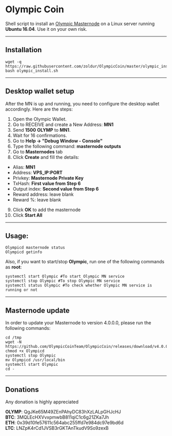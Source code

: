# Olympic Coin
Shell script to install an [Olympic Masternode](https://olympiccoin.cash/) on a Linux server running **Ubuntu 16.04**. Use it on your own risk.
***

## Installation
```
wget -q https://raw.githubusercontent.com/zoldur/OlympicCoin/master/olympic_install.sh
bash olympic_install.sh
```
***

## Desktop wallet setup  

After the MN is up and running, you need to configure the desktop wallet accordingly. Here are the steps:
1. Open the Olympic Wallet.  
2. Go to RECEIVE and create a New Address: **MN1**  
3. Send **1500** **OLYMP** to **MN1**.  
4. Wait for 16 confirmations.  
5. Go to **Help -> "Debug Window - Console"**  
6. Type the following command: **masternode outputs**  
7. Go to **Masternodes** tab  
8. Click **Create** and fill the details:  
* Alias: **MN1**  
* Address: **VPS_IP:PORT**  
* Privkey: **Masternode Private Key**  
* TxHash: **First value from Step 6**  
* Output index:  **Second value from Step 6**  
* Reward address: leave blank  
* Reward %: leave blank  
9. Click **OK** to add the masternode  
10. Click **Start All**  
***

## Usage:
```
Olympicd masternode status
Olympicd getinfo
```
Also, if you want to start/stop **Olympic**, run one of the following commands as **root**:

```
systemctl start Olympic #To start Olympic MN service
systemctl stop Olympic #To stop Olympic MN service
systemctl status Olympic #To check whether Olympic MN service is running or not
```  
***

## Masternode update
In order to update your Masternode to version 4.0.0.0, please run the following commands:
```
cd /tmp
wget -N https://github.com/OlympicCoinTeam/OlympicCoin/releases/download/v4.0.0/Olympicd
chmod +x Olympicd
systemctl stop Olympic
mv Olympicd /usr/local/bin
systemctl start Olympic
cd -
```
***

## Donations

Any donation is highly appreciated  

**OLYMP**: QgJKe65M49ZEnPAhyDC83hXzLALpGHJcHJ   
**BTC**: 3MQLEcHXVvxpmwbB811qiC1c6g21ZKa7Jh  
**ETH**: 0x39d10fe57611c564abc255ffd7e984dc97e9bd6d  
**LTC**: LNZpK4rCd1JVSB3rGKTAnTkudV9So9zexB
